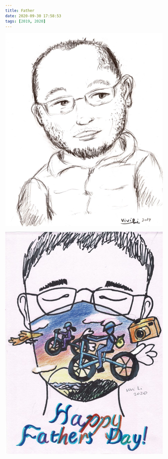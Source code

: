 ```yaml
---
title: Father
date: 2020-09-30 17:58:53
tags: [2019, 2020]
---
```


![alt](/images/father5.jpeg)


![alt](/images/father1.jpeg)

